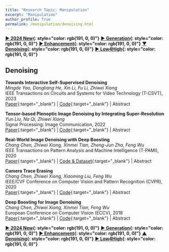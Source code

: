 ```yaml
---
title: "Research Topic: Manipulation"
excerpt: "Manipulation"
author_profile: True
permalink: /manipulation/denoising.html
---
```


**[▶ 2024 New](/manipulation/2024-New){: style="color: rgb(191, 0, 0)"}**
**[▶ Generation](/manipulation/editing-generation){: style="color: rgb(191, 0, 0)"}**
**[▶ Enhancement](/manipulation/hdr-enhancement){: style="color: rgb(191, 0, 0)"}**
**[▼ Denoising](/manipulation/denoising){: style="color: rgb(191, 0, 0)"}**
**[▶ Low4High](/manipulation/low-for-high){: style="color: rgb(191, 0, 0)"}**

## Denoising

**Towards Interactive Self-Supervised Denoising** <br>
_Mingde Yao, Dongliang He, Xin Li, Fu Li, Zhiwei Xiong_ <br>
<span><pub>IEEE Transactions on Circuits and Systems for Video Technology (T-CSVT), 2023</pub></span> <br>
[Paper](https://ieeexplore.ieee.org/abstract/document/10059001/){:target="\_blank"} |
[Code](https://github.com/mdyao/Interact_Self_supervised_denoising){:target="\_blank"} |
<a onclick='expandABS("yao23")'> Abstract </a>

<div style="display: none;" class=abs id="yao23"><br>
Self-supervised denoising frameworks have recently been proposed to learn denoising models without noisy-clean image pairs, showing great potential in various applications. The denoising model is expected to produce visually pleasant images without noise patterns. However, it is non-trivial to achieve this goal using self-supervised methods because 1) the self-supervised model is difficult to restore the perceptual information due to the lack of clean supervision, and 2) perceptual quality is relatively subjective to users’ preferences. In this paper, we make the first attempt to build an interactive self-supervised denoising model to tackle the aforementioned problems. Specifically, we propose an interactive two-branch network to effectively restore perceptual information. The network consists of a denoising branch and an interactive branch, where the former focuses on efficient denoising, and the latter modulates the denoising branch. Based on the delicate architecture design, our network can produce various denoising outputs, allowing the user to easily select the most appealing outcome for satisfying the perceptual requirement. Moreover, to optimize the network with only noisy images, we propose a novel two-stage training strategy in a self-supervised way. Once the network is optimized, it can be interactively changed between noise reduction and texture restoration, providing more denoising choices for users. Existing self-supervised denoising methods can be integrated into our method to be user-friendly with interaction. Extensive experiments and comprehensive analyses are conducted to validate the effectiveness of the proposed method.
</div>

**Tensor-based Plenoptic Image Denoising by Integrating Super-Resolution** <br>
_Yun Liu, Na Qi, Zhiwei Xiong_ <br>
<span><pub>Signal Processing: Image Communication, 2022</pub></span> <br>
[Paper](https://www.sciencedirect.com/science/article/pii/S0923596522000996){:target="\_blank"} |
[Code](/code/SPIC_Code.zip){:target="\_blank"} |
<a onclick='expandABS("liu22")'> Abstract </a>

<div style="display: none;" class=abs id="liu22"><br>
In this paper, we propose a novel tensor-based denoising method targeting at plenoptic images which contain 4D light field (2D angular + 2D spatial) and 5D hyperspectral light field (2D angular + 2D spatial + 1D spectral). In order to make use of the high-dimension structural property of plenoptic images, we first generalize the intrinsic tensor sparsity measure to plenoptic images by extending the nonlocal similarity from the spatial dimension to the angular dimension. Second, to eliminate the sub-pixel misalignment of different views, we integrate the spatial super-resolution into denoising and exploit the spatial-angular correlation by utilizing the nonlocal similarity of the refined high-resolution central view. In the procedure of super-resolution, we utilize an intensity consistency criterion and a coordinate rationality criterion to facilitate the process of projection. The denoising performance can be boosted after back-projection performed on the refined high-resolution central view. Experimental results validate the superior performance of the proposed method on several plenoptic image datasets in terms of both subjective and objective quality.
</div>

**Real-World Image Denoising with Deep Boosting** <br>
_Chang Chen, Zhiwei Xiong, Xinmei Tian, Zheng-Jun Zha, Feng Wu_ <br>
<span><pub>IEEE Transactions on Pattern Analysis and Machine Intelligence (T-PAMI), 2020</pub></span> <br>
[Paper](https://ieeexplore.ieee.org/abstract/document/8733117){:target="\_blank"} |
[Code & Dataset](https://github.com/ngchc/deepBoosting){:target="\_blank"} |
<a onclick='expandABS("chen20")'> Abstract </a>

<div style="display: none;" class=abs id="chen20"><br>
We propose a Deep Boosting Framework (DBF) for real-world image denoising by integrating the deep learning technique into the boosting algorithm. The DBF replaces conventional handcrafted boosting units by elaborate convolutional neural networks, which brings notable advantages in terms of both performance and speed. We design a lightweight Dense Dilated Fusion Network (DDFN) as an embodiment of the boosting unit, which addresses the vanishing of gradients during training due to the cascading of networks while promoting the efficiency of limited parameters. The capabilities of the proposed method are first validated on several representative simulation tasks including non-blind and blind Gaussian denoising and JPEG image deblocking. We then focus on a practical scenario to tackle with the complex and challenging real-world noise. To facilitate leaning-based methods including ours, we build a new Real-world Image Denoising (RID) dataset, which contains 200 pairs of high-resolution images with diverse scene content under various shooting conditions. Moreover, we conduct comprehensive analysis on the domain shift issue for real-world denoising and propose an effective one-shot domain transfer scheme to address this issue. Comprehensive experiments on widely used benchmarks demonstrate that the proposed method significantly surpasses existing methods on the task of real-world image denoising. Code and dataset are available at https://github.com/ngchc/deepBoosting.
</div>

**Camera Trace Erasing** <br>
_Chang Chen, Zhiwei Xiong, Xiaoming Liu, Feng Wu_ <br>
<span><pub>IEEE/CVF Conference on Computer Vision and Pattern Recognition (CVPR), 2020</pub></span> <br>
[Paper](https://openaccess.thecvf.com/content_CVPR_2020/html/Chen_Camera_Trace_Erasing_CVPR_2020_paper.html){:target="\_blank"} |
[Code](https://github.com/ngchc/CameraTE){:target="\_blank"} |
<a onclick='expandABS("chen19")'> Abstract </a>

<div style="display: none;" class=abs id="chen19"><br>
Camera trace is a unique noise produced in digital imaging process. Most existing forensic methods analyze camera trace to identify image origins. In this paper, we address a new low-level vision problem, camera trace erasing, to reveal the weakness of trace-based forensic methods. A comprehensive investigation on existing anti-forensic methods reveals that it is non-trivial to effectively erase camera trace while avoiding the destruction of content signal. To reconcile these two demands, we propose Siamese Trace Erasing (SiamTE), in which a novel hybrid loss is designed on the basis of Siamese architecture for network training. Specifically, we propose embedded similarity, truncated fidelity, and cross identity to form the hybrid loss. Compared with existing anti-forensic methods, SiamTE has a clear advantage for camera trace erasing, which is demonstrated in three representative tasks.
</div>

**Deep Boosting for Image Denoising** <br>
_Chang Chen, Zhiwei Xiong, Xinmei Tian, Feng Wu_ <br>
<span><pub>European Conference on Computer Vision (ECCV), 2018</pub></span> <br>
[Paper](https://openaccess.thecvf.com/content_ECCV_2018/html/Chang_Chen_Deep_Boosting_for_ECCV_2018_paper){:target="\_blank"} |
[Code](https://github.com/ngchc/deepBoosting){:target="\_blank"} |
<a onclick='expandABS("chen18")'> Abstract </a>

<div style="display: none;" class=abs id="chen18"><br>
Boosting is a classic algorithm which has been successfully applied to diverse computer vision tasks. In the scenario of image denoising, however, the existing boosting algorithms are surpassed by the emerging learning-based models. In this paper, we propose a novel deep boosting framework (DBF) for denoising, which integrates several convolutional networks in a feed-forward fashion. Along with the integrated networks, however, the depth of the boosting framework is substantially increased, which brings difficulty to training. To solve this problem, we introduce the concept of dense connection that overcomes the vanishing of gradients during training. Furthermore, we propose a path-widening fusion scheme cooperated with the dilated convolution to derive a lightweight yet efficient convolutional network as the boosting unit, named Dilated Dense Fusion Network (DDFN). Comprehensive experiments demonstrate that our DBF outperforms existing methods on widely used benchmarks, in terms of different denoising tasks.

## </div>

**[▶ 2024 New](/manipulation/2024-New){: style="color: rgb(191, 0, 0)"}**
**[▶ Generation](/manipulation/editing-generation){: style="color: rgb(191, 0, 0)"}**
**[▶ Enhancement](/manipulation/hdr-enhancement){: style="color: rgb(191, 0, 0)"}**
**[▲ Denoising](/manipulation/denoising){: style="color: rgb(191, 0, 0)"}**
**[▶ Low4High](/manipulation/low-for-high){: style="color: rgb(191, 0, 0)"}**
